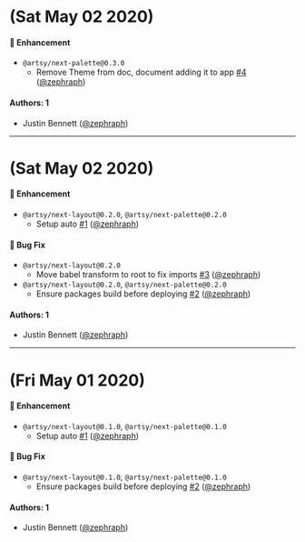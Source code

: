 # (Sat May 02 2020)

#### 🚀  Enhancement

- `@artsy/next-palette@0.3.0`
  - Remove Theme from doc, document adding it to app [#4](https://github.com/artsy/next/pull/4) ([@zephraph](https://github.com/zephraph))

#### Authors: 1

- Justin Bennett ([@zephraph](https://github.com/zephraph))

---

# (Sat May 02 2020)

#### 🚀  Enhancement

- `@artsy/next-layout@0.2.0`, `@artsy/next-palette@0.2.0`
  - Setup auto [#1](https://github.com/artsy/next/pull/1) ([@zephraph](https://github.com/zephraph))

#### 🐛  Bug Fix

- `@artsy/next-layout@0.2.0`
  - Move babel transform to root to fix imports [#3](https://github.com/artsy/next/pull/3) ([@zephraph](https://github.com/zephraph))
- `@artsy/next-layout@0.2.0`, `@artsy/next-palette@0.2.0`
  - Ensure packages build before deploying [#2](https://github.com/artsy/next/pull/2) ([@zephraph](https://github.com/zephraph))

#### Authors: 1

- Justin Bennett ([@zephraph](https://github.com/zephraph))

---

# (Fri May 01 2020)

#### 🚀  Enhancement

- `@artsy/next-layout@0.1.0`, `@artsy/next-palette@0.1.0`
  - Setup auto [#1](https://github.com/artsy/next/pull/1) ([@zephraph](https://github.com/zephraph))

#### 🐛  Bug Fix

- `@artsy/next-layout@0.1.0`, `@artsy/next-palette@0.1.0`
  - Ensure packages build before deploying [#2](https://github.com/artsy/next/pull/2) ([@zephraph](https://github.com/zephraph))

#### Authors: 1

- Justin Bennett ([@zephraph](https://github.com/zephraph))